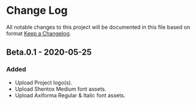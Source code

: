 # Change Log
All notable changes to this project will be documented in this file based on format [Keep a Changelog](https://keepachangelog.com/).

## Beta.0.1 - 2020-05-25
### Added
- Upload Project logo(s).
- Upload Shentox Medium font assets.
- Upload Axiforma Regular & Italic font assets.
